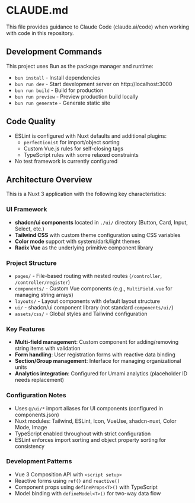 # CLAUDE.md

This file provides guidance to Claude Code (claude.ai/code) when working with code in this repository.

## Development Commands

This project uses Bun as the package manager and runtime:

- `bun install` - Install dependencies
- `bun run dev` - Start development server on http://localhost:3000
- `bun run build` - Build for production
- `bun run preview` - Preview production build locally
- `bun run generate` - Generate static site

## Code Quality

- ESLint is configured with Nuxt defaults and additional plugins:
  - `perfectionist` for import/object sorting
  - Custom Vue.js rules for self-closing tags
  - TypeScript rules with some relaxed constraints
- No test framework is currently configured

## Architecture Overview

This is a Nuxt 3 application with the following key characteristics:

### UI Framework
- **shadcn/ui components** located in `./ui/` directory (Button, Card, Input, Select, etc.)
- **Tailwind CSS** with custom theme configuration using CSS variables
- **Color mode** support with system/dark/light themes
- **Radix Vue** as the underlying primitive component library

### Project Structure
- `pages/` - File-based routing with nested routes (`/controller`, `/controller/register`)
- `components/` - Custom Vue components (e.g., `MultiField.vue` for managing string arrays)
- `layouts/` - Layout components with default layout structure
- `ui/` - shadcn/ui component library (not standard `components/ui/`)
- `assets/css/` - Global styles and Tailwind configuration

### Key Features
- **Multi-field management**: Custom component for adding/removing string items with validation
- **Form handling**: User registration forms with reactive data binding
- **Section/Group management**: Interface for managing organizational units
- **Analytics integration**: Configured for Umami analytics (placeholder ID needs replacement)

### Configuration Notes
- Uses `@/ui/*` import aliases for UI components (configured in components.json)
- Nuxt modules: Tailwind, ESLint, Icon, VueUse, shadcn-nuxt, Color Mode, Image
- TypeScript enabled throughout with strict configuration
- ESLint enforces import sorting and object property sorting for consistency

### Development Patterns
- Vue 3 Composition API with `<script setup>`
- Reactive forms using `ref()` and `reactive()`
- Component props using `defineProps<T>()` with TypeScript
- Model binding with `defineModel<T>()` for two-way data flow